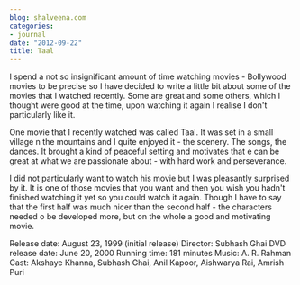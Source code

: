 ```yaml
---
blog: shalveena.com
categories:
- journal
date: "2012-09-22"
title: Taal
---
```


I spend a not so insignificant amount of time watching movies - Bollywood movies to be precise so I have decided to write a little bit about some of the movies that I watched recently. Some are great and some others, which I thought were good at the time, upon watching it again I realise I don't particularly like it.

One movie that I recently watched was called Taal. It was set in a small village n the mountains and I quite enjoyed it - the scenery. The songs, the dances. It brought a kind of peaceful setting and motivates that e can be great at what we are passionate about - with hard work and perseverance.

I did not particularly want to watch his movie but I was pleasantly surprised by it. It is one of those movies that you want and then you wish you hadn't finished watching it yet so you could watch it again. Though I have to say that the first half was much nicer than the second half - the characters needed o be developed more, but on the whole a good and motivating movie.

Release date: August 23, 1999 (initial release) Director: Subhash Ghai DVD release date: June 20, 2000 Running time: 181 minutes Music: A. R. Rahman Cast: Akshaye Khanna, Subhash Ghai, Anil Kapoor, Aishwarya Rai, Amrish Puri
